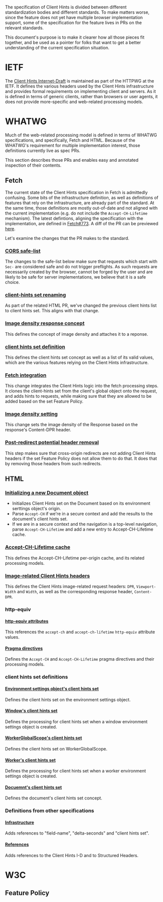 The specification of Client Hints is divided between different standardization
bodies and different standards.  To make matters worse, since the feature does
not yet have multiple browser implementation support, some of the specification
for the feature lives in PRs on the relevant standards.

This document's purpose is to make it clearer how all those pieces fit
together, and be used as a pointer for folks that want to get a better
understanding of the current specification situation.

# IETF

The [Client Hints
Internet-Draft](https://httpwg.org/http-extensions/client-hints.html) is
maintained as part of the HTTPWG at the IETF.  It defines the various headers
used by the Client Hints infrastructure and provides formal requirements on
implementing client and servers.  As it is defined in terms of generic clients,
rather than browsers or user agents, it does not provide more-specific and
web-related processing models.

# WHATWG

Much of the web-related processing model is defined in terms of WHATWG
specifications, and specifically, Fetch and HTML.  Because of the WHATWG's
requirement for multiple implementation interest, those definitions currently
live as spec PRs.

This section describes those PRs and enables easy and annotated inspection of
their contents.

## Fetch

The current state of the Client Hints specification in Fetch is admittedly confusing.
Some bits of the infrastructure definition, as well as definitions of features that rely on the infrastructure, are already part of the standard. At the same time, those definitions are mostly out-of-date and not aligned with the current implementation (e.g. do not include the `Accept-CH-Lifetime` mechanism).
The latest defintions, aligning the specification with the implementation, are defined in [Fetch#773](https://github.com/whatwg/fetch/pull/773). A diff of the PR can be previewed [here](https://whatpr.org/fetch/773/939817c...a50febc.html).

Let's examine the changes that the PR makes to the standard.

### [CORS safe-list](https://whatpr.org/fetch/773/939817c...a50febc.html#cors-safelisted-request-header)

The changes to the safe-list below make sure that requests which start with `Sec-` are considered safe and do not trigger preflights. As such requests are necessarily created by the browser, cannot be forged by the user and are likely to be safe for server implementations, we believe that it is a safe choice.

### [client-hints set renaming](https://whatpr.org/fetch/773/939817c...a50febc.html#concept-request-client-hints-list)

As part of the related HTML PR, we've changed the previous client hints list to client hints set. This aligns with that change.

### [Image density response concept](https://whatpr.org/fetch/773/939817c...a50febc.html#concept-response-image-density)

This defines the concept of image density and attaches it to a reponse.

### [client hints set definition](https://whatpr.org/fetch/773/939817c...a50febc.html#concept-fetch)

This defines the client hints set concept as well as a list of its valid values, which are the various features relying on the Client Hints infrastructure.

### [Fetch integration](https://whatpr.org/fetch/773/939817c...a50febc.html#concept-fetch)

This change integrates the Client Hints logic into the fetch processing steps. It clones the client-hints set from the client's global object onto the request, and adds hints to requests, while making sure that they are allowed to be added based on the set Feature Policy.

### [Image density setting](https://whatpr.org/fetch/773/939817c...a50febc.html#ref-for-concept-response-header-list①⑤)

This change sets the image density of the Response based on the response's Content-DPR header.

### [Post-redirect potential header removal](https://whatpr.org/fetch/773/939817c...a50febc.html#concept-http-redirect-fetch)

This step makes sure that cross-origin redirects are not adding Client Hints headers if the set Feature Policy does not allow them to do that. It does that by removing those headers from such redirects.

<!--
<script>
/*
const fetch_changes = [
  { "summary": "CORS safe-list",
    "description": "The changes to the safe-list below make sure that requests which start with `Sec-` are considered safe and do not trigger preflights. As such requests are necessarily created by the browser, cannot be forged by the user and are likely to be safe for server implementations, we believe that it is a safe choice.",
    "url": "#cors-safelisted-request-header",
  },
  { "summary": "client-hints set renaming",
    "description": "As part of the related HTML PR, we've changed the previous client hints list to client hints set. This aligns with that change.",
    "url": "#concept-request-client-hints-list",
  },
  { "summary": "Image density response concept",
    "description": "This defines the concept of image density and attaches it to a reponse.",
    "url": "#concept-response-image-density",
  },
  { "summary": "client hints set definition",
    "description": "This defines the client hints set concept as well as a list of its valid values, which are the various features relying on the Client Hints infrastructure.",
    "url": "#client-hints-list",
  },
  { "summary": "Fetch integration",
    "description": "This change integrates the Client Hints logic into the fetch processing steps. It clones the client-hints set from the client's global object onto the request, and adds hints to requests, while making sure that they are allowed to be added based on the set Feature Policy.",
    "url": "#concept-fetch",
  },
  { "summary": "Image density setting",
    "description": "This change sets the image density of the Response based on the response's Content-DPR header.",
    "url": "#ref-for-concept-response-header-list①⑤",
  },
  { "summary": "Post-redirect potential header removal",
    "description": "This step makes sure that cross-origin redirects are not adding Client Hints headers if the set Feature Policy does not allow them to do that. It does that by removing those headers from such redirects.",
    "url": "#concept-http-redirect-fetch",
  },
];
(()=> {
  // This is something I did after changing the format of the presented links, their markup and the way they are presented multiple times. Once presentation will settle, it may make sense that have that data be in HTML. Or not. We'll see.
  // CORRECTION - GH pages don't want no javascript. HTML it is. For now
  const base_url = "https://whatpr.org/fetch/773/939817c...a50febc.html";
  const list = document.getElementById("fetch_changes_list");
  for (const change of fetch_changes) {
    const html = "<div><a href=" + base_url + change["url"] + "><h3>" + change["summary"] + "</h3></a><p>" + change["description"] + "</p></div>";
    const template = document.createElement("template")
    template.innerHTML = html;
    const element = template.content || template;
    list.appendChild(element.firstChild);
  }
})();
*/
</script>
-->

## HTML

### [Initializing a new Document object](https://whatpr.org/html/3774/e32a6f8...44b682a/browsing-the-web.html#initialise-the-document-object)

* Initializes Client Hints set on the Document based on its environment serttings object's origin. 
* Parse `Accept-CH` if we're in a secure context and add the results to the document's client hints set.
* If we are in a secure context and the navigation is a top-level navigation, parse `Accept-CH-Lifetime` and add a new entry to Accept-CH-Lifetime cache.

### [Accept-CH-Lifetime cache](https://whatpr.org/html/3774/e32a6f8...44b682a/offline.html#accept-ch-lifetime-cache)

This defines the Accept-CH-Lifetime per-origin cache, and its related processing models.

### [Image-related Client Hints headers](https://whatpr.org/html/3774/e32a6f8...44b682a/images.html#image-related-client-hints-request-headers)

This defines the Client Hints image-related request headers: `DPR`, `Viewport-Width` and `Width`, as well as the corresponding response header, `Content-DPR`.

### http-equiv

#### [http-equiv attributes](https://whatpr.org/html/3774/e32a6f8...44b682a/indices.html#attributes-3)

This references the `accept-ch` and `accept-ch-lifetime` `http-equiv` attribute values.

#### [Pragma directives](https://whatpr.org/html/3774/e32a6f8...44b682a/semantics.html#pragma-directives)

Defines the `Accept-CH` and `Accept-CH-Lifetime` pragma directives and their processing models.

### client hints set definitions

#### [Environment settings object's client hints set](https://whatpr.org/html/3774/e32a6f8...44b682a/webappapis.html#concept-settings-object-client-hints-set)

Defines the client hints set on the environment settings object.

#### [Window's client hints set](https://whatpr.org/html/3774/e32a6f8...44b682a/window-object.html#script-settings-for-window-objects:concept-settings-object-client-hints-set)

Defines the processing for client hints set when a window environment settings object is created. 

#### [WorkerGlobalScope's client hints set](https://whatpr.org/html/3774/e32a6f8...44b682a/workers.html#concept-workerglobalscope-client-hints-set)

Defines the client hints set on WorkerGlobalScope.

#### [Worker's client hints set](https://whatpr.org/html/3774/e32a6f8...44b682a/workers.html#script-settings-for-workers:concept-settings-object-client-hints-set)

Defines the processing for client hints set when a worker environment settings object is created. 

#### [Docuemnt's client hints set](https://whatpr.org/html/3774/e32a6f8...44b682a/dom.html#concept-document-client-hints-set)

Defines the document's client hints set concept.

### Definitions from other specifications

#### [Infrastructure](https://whatpr.org/html/3774/e32a6f8...44b682a/infrastructure.html)

Adds references to "field-name", "delta-seconds" and "client hints set".

#### [References](https://whatpr.org/html/3774/e32a6f8...44b682a/references.html)

Adds references to the Client Hints I-D and to Structured Headers.

# W3C

## Feature Policy
